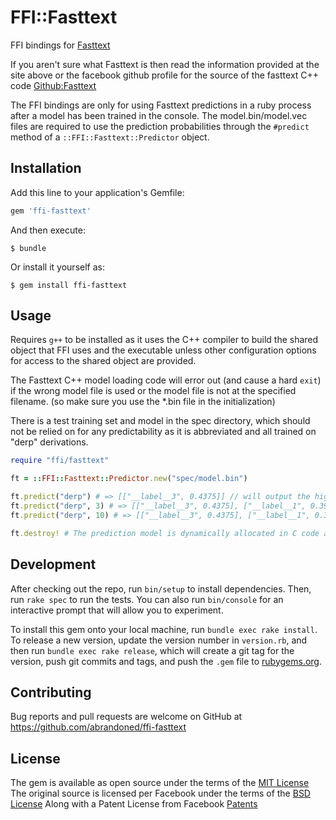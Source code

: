 # FFI::Fasttext

FFI bindings for [Fasttext](https://fasttext.cc/)

If you aren't sure what Fasttext is then read the information provided at the site above or the facebook github profile for the source of the fasttext C++ code [Github:Fasttext](https://github.com/facebookresearch/fastText/)

The FFI bindings are only for using Fasttext predictions in a ruby process after a model has been trained in the console. The model.bin/model.vec files are required to use the prediction probabilities through the `#predict` method of a `::FFI::Fasttext::Predictor` object.

## Installation

Add this line to your application's Gemfile:

```ruby
gem 'ffi-fasttext'
```

And then execute:

    $ bundle

Or install it yourself as:

    $ gem install ffi-fasttext

## Usage

Requires `g++` to be installed as it uses the C++ compiler to build the shared object that FFI uses and the executable unless other configuration options for access to the shared object are provided.

The Fasttext C++ model loading code will error out (and cause a hard `exit`) if the wrong model file is used or the model file is not at the specified filename. (so make sure you use the \*.bin file in the initialization)

There is a test training set and model in the spec directory, which should not be relied on for any predictability as it is abbreviated and all trained on "derp" derivations.

```ruby
require "ffi/fasttext"

ft = ::FFI::Fasttext::Predictor.new("spec/model.bin")

ft.predict("derp") # => [["__label__3", 0.4375]] // will output the highest probability label and the associated probability in an array
ft.predict("derp", 3) # => [["__label__3", 0.4375], ["__label__1", 0.396484], ["__label__2", 0.164063]] // will output the top 3 probabilities in an array of arrays
ft.predict("derp", 10) # => [["__label__3", 0.4375], ["__label__1", 0.396484], ["__label__2", 0.164063]] // output the same as above as there are only 3 categories or if probability < 0

ft.destroy! # The prediction model is dynamically allocated in C code and must be released
```

## Development

After checking out the repo, run `bin/setup` to install dependencies. Then, run `rake spec` to run the tests. You can also run `bin/console` for an interactive prompt that will allow you to experiment.

To install this gem onto your local machine, run `bundle exec rake install`. To release a new version, update the version number in `version.rb`, and then run `bundle exec rake release`, which will create a git tag for the version, push git commits and tags, and push the `.gem` file to [rubygems.org](https://rubygems.org).

## Contributing

Bug reports and pull requests are welcome on GitHub at https://github.com/abrandoned/ffi-fasttext

## License

The gem is available as open source under the terms of the [MIT License](https://github.com/abrandoned/ffi-fasttext/blob/master/LICENSE.txt)
The original source is licensed per Facebook under the terms of the [BSD License](https://github.com/abrandoned/ffi-fasttext/blob/master/vendor/fasttext/LICENSE)
Along with a Patent License from Facebook [Patents](https://github.com/abrandoned/ffi-fasttext/blob/master/vendor/fasttext/PATENTS)
